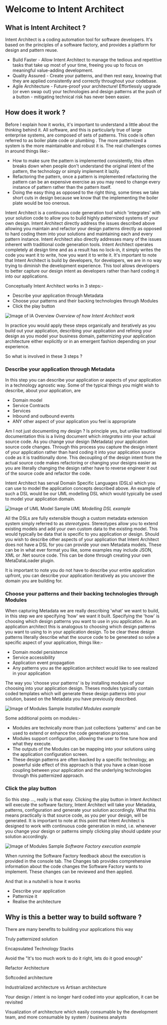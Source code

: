 # Welcome to Intent Architect

## What is Intent Architect ?

Intent Architect is a coding automation tool for software developers. It's based on the principles of a software factory, and provides a platform for design and pattern reuse.

- Build Faster - Allow Intent Architect to manage the tedious and repetitive tasks that take up most of your time, freeing you up to focus on meaningful value-adding development.
- Quality Assured - Create your patterns, and then rest easy, knowing that they are applied consistently and correctly throughout your codebase.
- Agile Architecture - Future-proof your architecture! Effortlessly upgrade (or even swap out) your technologies and design patterns at the push of a button - mitigating technical risk has never been easier.

## How does it work ?

Before I explain how it works, it's important to understand a little about the thinking behind it. All software, and this is particularly true of large enterprise systems, are composed of sets of patterns. This code is often referred to as boiler plate code or plumbing . The more patternized a system is the more maintainable and robust it is. The real challenges comes in around things like:-
- How to make sure the pattern is implemented consistently, this often breaks down when people don't understand the original intent of the pattern, the technology or simply implement it lazily.
- Refactoring the pattern, once a pattern is implemented refactoring the pattern can be an expensive exercise as you may need to change every instance of pattern rather than the pattern itself.
- Doing the easy thing as opposed to the right thing, some times we take short cuts in design because we know that the implementing the boiler plate would be too onerous.

Intent Architect is a continuous code generation tool which 'integrates' with your solution code to allow you to build highly patternized systems of your own design. Intent Architect directly address the issues described above allowing you maintain and refactor your design patterns directly as opposed to hard coding them into your solutions and maintaining each and every pattern instance. Intent Architect also directly addresses many of the issues inherent with traditional code generation tools. Intent Architect operates completely at design time and as a result has no lock-in, it simply writes the code you want it to write, how you want it to write it. It's important to note that Intent Architect is build by developers, for developers, we are in no way trying to diminish the development experience. This tool allows developers to better capture our design intent as developers rather than hard coding it into our applications. 

Conceptually Intent Architect works in 3 steps:- 
- Describe your application through Metadata
- Choose your patterns and their backing technologies through Modules
- Click the play button 

![Image of IA Overview](../../images/HowItWorks.png)
*Overview of how Intent Architect work*

In practice you would apply these steps organically and iteratively as you build out your application, describing your application and refining your design as you model your business domain, patternizing your application architecture either explicitly or in an emergent fashion depending on your experience. 

So what is involved in these 3 steps ?

### Describe your application through Metadata
In this step you can describe your application or aspects of your application in a technology agnostic way. Some of the typical things you might wish to describe, about your application, are
- Domain model
- Service Contracts
- Services
- Inbound and outbound events
- ANY other aspect of your application you feel is appropriate

Am I not just documenting my design ? Is principle yes, but unlike traditional documentation this is a living document which *integrates* into your actual source code. As you change your design (Metadata) your application source code changes. Through this process you capture the design intent of your application rather than hard coding it into your application source code as it is traditionally done. This decoupling of the design intent from the actual source code makes refactoring or changing your designs easier as you are literally changing the design rather have to reverse engineer it out of the source code and refactor the code.

Intent Architect has serval Domain Specific Languages (DSLs) which you can use to model the application concepts described above. An example of such a DSL would be our UML modelling DSL which would typically be used to model your application domain.


![Image of UML Model Sample](../../images/UmlModellerSample.png)
*UML Modelling DSL example*

All the DSLs are fully extensible though a custom metadata extension system simply referred to as *stereotypes*. Stereotypes allow you to extend existing models and add your own custom data to the existing model. This would typically be data that is specific to you application or design. Should you wish to describe other aspects of your application that Intent Architect does not have a DSL for  you can provide your own Metadata models. These can be in what ever format you like, some examples may include JSON, XML or .Net source code. This can be done through creating your own MetaDataLoader plugin.

It is important to note you do not have to describe your entire application upfront, you can describe your application iteratively as you uncover the domain you are building for. 

### Choose your patterns and their backing technologies through Modules

When capturing Metadata we are really describing 'what' we want to build, in this step we are specifying 'how' we want it built. Specifying the 'how' is choosing which design patterns you want to use in you application. As an application architect this is analogous to choosing which design patterns you want to using to in your application design. To be clear these design patterns literally describe what the source code to be generated so solve a specific aspect of your application, things like:-
- Domain model persistence
- Service accessibility 
- Application event propagation
- Any patterns you as the application architect would like to see realized in your application

The way you 'choose your patterns' is by installing modules of your choosing into your application design. Theses modules typically contain coded templates which will generate these design patterns into your solution, based on the Metadata you have previously described.

![Image of Modules Sample](../../images/ModulesSample.png)
*Installed Modules example*

Some additional points on modules:-
- Modules are technically more than just collections 'patterns' and can be used to extend or enhance the code generation process.
- Modules support configuration, allowing the user to fine tune how and what they execute.
- The outputs of the Modules can be mapping into your solutions using the application configuration screen. 
- These design patterns are often backed by a specific technology, an powerful side effect of this approach is that you have a clean loose coupling between your application and the underlying technologies through this patternized approach.

### Click the play button

So this step ..., really is that easy. Clicking the play button in Intent Architect will execute the software factory, Intent Architect will take your Metadata, patterns, configuration and generate your solution accordingly. What this means practically is that source code, as you per your design, will be generated. It is important to note at this point that Intent Architect is designed to work with continuous code generation in mind, i.e. whenever you change your design or patterns simply clicking play should update your solution accordingly.

![Image of Modules Sample](../../images/SFExecutionSample.png)
*Software Factory execution example*

When running the Software Factory feedback about the execution is provided in the console tab. The Changes tab provides comprehensive information about the code changes the Software Factory wants to implement. These changes can be reviewed and then applied.  

And that in a nutshell is how it works
- Describe your application
- Patternize it
- Realise the architecture

## Why is this a better way to build software ?

There are many benefits to building your applications this way

Truly patternized solution

Encapsulated Technology Stacks

Avoid the "It's too much work to do it right, lets do it good enough"

Refactor Architecture

Softcoded architecture 

Industrialized architecture vs Artisan architecture

Your design / intent is no longer hard coded into your application, it can be revisited 

Visualization of architecture which easily consumable by the development team, and more consumable by system / business analysts